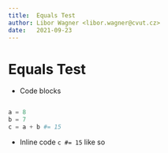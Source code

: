 ```yaml
---
title:  Equals Test
author: Libor Wagner <libor.wagner@cvut.cz>
date:   2021-09-23
---
```


# Equals Test

 - Code blocks

```python

a = 8
b = 7
c = a + b #= 15

```

 - Inline code `c #= 15` like so

